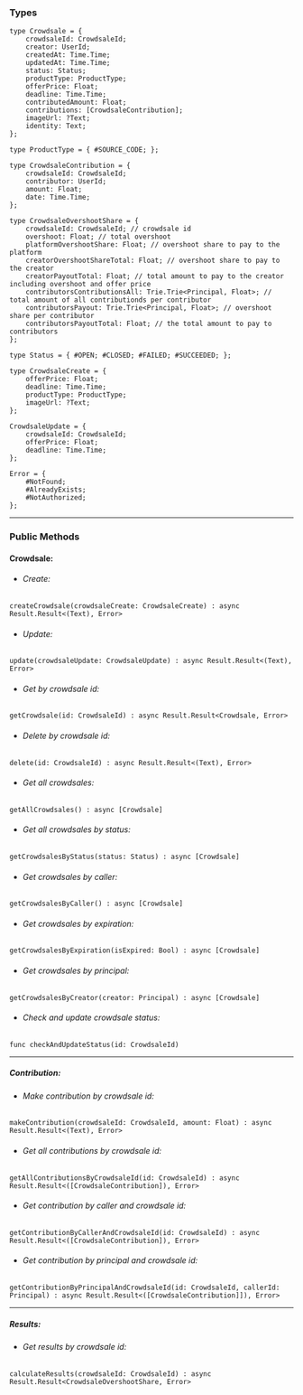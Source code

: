 ### Types
```
type Crowdsale = {
    crowdsaleId: CrowdsaleId;
    creator: UserId;
    createdAt: Time.Time;
    updatedAt: Time.Time;
    status: Status;
    productType: ProductType;
    offerPrice: Float;
    deadline: Time.Time;
    contributedAmount: Float;
    contributions: [CrowdsaleContribution];
    imageUrl: ?Text;
    identity: Text;
};

type ProductType = { #SOURCE_CODE; };

type CrowdsaleContribution = {
    crowdsaleId: CrowdsaleId;
    contributor: UserId;
    amount: Float;
    date: Time.Time;
};

type CrowdsaleOvershootShare = {
    crowdsaleId: CrowdsaleId; // crowdsale id
    overshoot: Float; // total overshoot
    platformOvershootShare: Float; // overshoot share to pay to the platform
    creatorOvershootShareTotal: Float; // overshoot share to pay to the creator
    creatorPayoutTotal: Float; // total amount to pay to the creator including overshoot and offer price
    contributorsContributionsAll: Trie.Trie<Principal, Float>; // total amount of all contributionds per contributor
    contributorsPayout: Trie.Trie<Principal, Float>; // overshoot share per contributor
    contributorsPayoutTotal: Float; // the total amount to pay to contributors
};

type Status = { #OPEN; #CLOSED; #FAILED; #SUCCEEDED; };

type CrowdsaleCreate = {
    offerPrice: Float;
    deadline: Time.Time;
    productType: ProductType;
    imageUrl: ?Text;
};

CrowdsaleUpdate = {
    crowdsaleId: CrowdsaleId;
    offerPrice: Float;
    deadline: Time.Time;
};

Error = {
    #NotFound;
    #AlreadyExists;
    #NotAuthorized;
};
```
___
### Public Methods
#### Crowdsale: 
- ###### Create:
`createCrowdsale(crowdsaleCreate: CrowdsaleCreate) : async Result.Result<(Text), Error>`
- ###### Update:
`update(crowdsaleUpdate: CrowdsaleUpdate) : async Result.Result<(Text), Error>`
- ###### Get by crowdsale id:
`getCrowdsale(id: CrowdsaleId) : async Result.Result<Crowdsale, Error>`
- ###### Delete by crowdsale id:
`delete(id: CrowdsaleId) : async Result.Result<(Text), Error>`
- ###### Get all crowdsales:
`getAllCrowdsales() : async [Crowdsale]`
- ###### Get all crowdsales by status:
`getCrowdsalesByStatus(status: Status) : async [Crowdsale]`
- ###### Get crowdsales by caller:
`getCrowdsalesByCaller() : async [Crowdsale]`
- ###### Get crowdsales by expiration:
`getCrowdsalesByExpiration(isExpired: Bool) : async [Crowdsale]`
- ###### Get crowdsales by principal:
`getCrowdsalesByCreator(creator: Principal) : async [Crowdsale]`
- ###### Check and update crowdsale status:
`func checkAndUpdateStatus(id: CrowdsaleId)`
___
##### Contribution:
- ###### Make contribution by crowdsale id:
`makeContribution(crowdsaleId: CrowdsaleId, amount: Float) : async Result.Result<(Text), Error>`
- ###### Get all contributions by crowdsale id:
`getAllContributionsByCrowdsaleId(id: CrowdsaleId) : async Result.Result<([CrowdsaleContribution]), Error>`
- ###### Get contribution by caller and crowdsale id:
`getContributionByCallerAndCrowdsaleId(id: CrowdsaleId) : async Result.Result<([CrowdsaleContribution]), Error>`
- ###### Get contribution by principal and crowdsale id:
`getContributionByPrincipalAndCrowdsaleId(id: CrowdsaleId, callerId: Principal) : async Result.Result<([CrowdsaleContribution]]), Error>`
___
##### Results:
- ###### Get results by crowdsale id:
`calculateResults(crowdsaleId: CrowdsaleId) : async Result.Result<CrowdsaleOvershootShare, Error>`